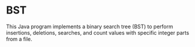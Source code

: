 # BST
This Java program implements a binary search tree (BST) to perform insertions, deletions, searches, and count values with specific integer parts from a file.
